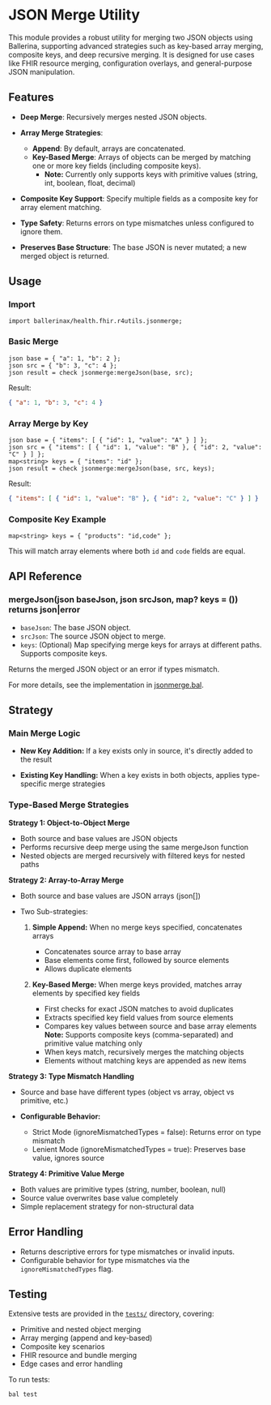 # JSON Merge Utility

This module provides a robust utility for merging two JSON objects using Ballerina, supporting advanced strategies such as key-based array merging, composite keys, and deep recursive merging. It is designed for use cases like FHIR resource merging, configuration overlays, and general-purpose JSON manipulation.

## Features

- **Deep Merge**: Recursively merges nested JSON objects.
- **Array Merge Strategies**:
  - **Append**: By default, arrays are concatenated.
  - **Key-Based Merge**: Arrays of objects can be merged by matching one or more key fields (including composite keys).
    - **Note:** Currently only supports keys with primitive values (string, int, boolean, float, decimal)

- **Composite Key Support**: Specify multiple fields as a composite key for array element matching.
- **Type Safety**: Returns errors on type mismatches unless configured to ignore them.
- **Preserves Base Structure**: The base JSON is never mutated; a new merged object is returned.

## Usage

### Import

```ballerina
import ballerinax/health.fhir.r4utils.jsonmerge;
```

### Basic Merge

```ballerina
json base = { "a": 1, "b": 2 };
json src = { "b": 3, "c": 4 };
json result = check jsonmerge:mergeJson(base, src);
```

Result:
```json
{ "a": 1, "b": 3, "c": 4 }
```

### Array Merge by Key

```ballerina
json base = { "items": [ { "id": 1, "value": "A" } ] };
json src = { "items": [ { "id": 1, "value": "B" }, { "id": 2, "value": "C" } ] };
map<string> keys = { "items": "id" };
json result = check jsonmerge:mergeJson(base, src, keys);
```

Result:
```json
{ "items": [ { "id": 1, "value": "B" }, { "id": 2, "value": "C" } ] }
```

### Composite Key Example

```ballerina
map<string> keys = { "products": "id,code" };
```
This will match array elements where both `id` and `code` fields are equal.

## API Reference

### mergeJson(json baseJson, json srcJson, map<string>? keys = ()) returns json|error

- `baseJson`: The base JSON object.
- `srcJson`: The source JSON object to merge.
- `keys`: (Optional) Map specifying merge keys for arrays at different paths. Supports composite keys.

Returns the merged JSON object or an error if types mismatch.

For more details, see the implementation in [jsonmerge.bal](jsonmerge.bal).

## Strategy

### Main Merge Logic
- **New Key Addition:** If a key exists only in source, it's directly added to the result  

- **Existing Key Handling:** When a key exists in both objects, applies type-specific merge strategies

### Type-Based Merge Strategies

**Strategy 1: Object-to-Object Merge**

- Both source and base values are JSON objects
- Performs recursive deep merge using the same mergeJson function 
- Nested objects are merged recursively with filtered keys for nested paths

**Strategy 2: Array-to-Array Merge**

- Both source and base values are JSON arrays (json[]) 
- Two Sub-strategies:

  1. **Simple Append:** When no merge keys specified, concatenates arrays

      - Concatenates source array to base array 
      - Base elements come first, followed by source elements 
      - Allows duplicate elements

  2.  **Key-Based Merge:** When merge keys provided, matches array elements by specified key fields 

      - First checks for exact JSON matches to avoid duplicates
      - Extracts specified key field values from source elements 
      - Compares key values between source and base array elements    
        **Note:** Supports composite keys  (comma-separated) and primitive value matching only
      - When keys match, recursively merges the matching objects
      - Elements without matching keys are appended as new items

**Strategy 3: Type Mismatch Handling**

- Source and base have different types (object vs array, object vs primitive, etc.) 
- **Configurable Behavior:**

  -  Strict Mode (ignoreMismatchedTypes = false): Returns error on type mismatch
  - Lenient Mode (ignoreMismatchedTypes = true): Preserves base value, ignores source

**Strategy 4: Primitive Value Merge**

- Both values are primitive types (string, number, boolean, null) 
- Source value overwrites base value completely
- Simple replacement strategy for non-structural data

## Error Handling

- Returns descriptive errors for type mismatches or invalid inputs.
- Configurable behavior for type mismatches via the `ignoreMismatchedTypes` flag.

## Testing

Extensive tests are provided in the [`tests/`](tests/) directory, covering:
- Primitive and nested object merging
- Array merging (append and key-based)
- Composite key scenarios
- FHIR resource and bundle merging
- Edge cases and error handling

To run tests:
```sh
bal test
```
